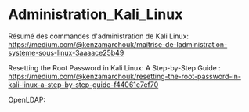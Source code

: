 # Administration_Kali_Linux
Résumé des commandes d'administration de Kali Linux: https://medium.com/@kenzamarchouk/maîtrise-de-ladministration-système-sous-linux-3aaaace25b49

Resetting the Root Password in Kali Linux: A Step-by-Step Guide : https://medium.com/@kenzamarchouk/resetting-the-root-password-in-kali-linux-a-step-by-step-guide-f44061e7ef70

OpenLDAP: 
